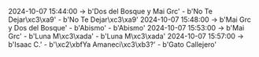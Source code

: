 2024-10-07 15:44:00 -> b'Dos del Bosque y Mai Grc' - b'No Te Dejar\xc3\xa9' - b'No Te Dejar\xc3\xa9'
2024-10-07 15:48:00 -> b'Mai Grc y Dos del Bosque' - b'Abismo' - b'Abismo'
2024-10-07 15:53:00 -> b'Mai Grc' - b'Luna M\xc3\xada' - b'Luna M\xc3\xada'
2024-10-07 15:57:00 -> b'Isaac C.' - b'\xc2\xbfYa Amaneci\xc3\xb3?' - b'Gato Callejero'
